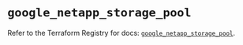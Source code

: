 # `google_netapp_storage_pool`

Refer to the Terraform Registry for docs: [`google_netapp_storage_pool`](https://registry.terraform.io/providers/hashicorp/google/6.49.1/docs/resources/netapp_storage_pool).
